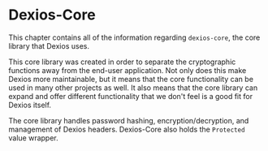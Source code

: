 # Dexios-Core

This chapter contains all of the information regarding `dexios-core`, the core library that Dexios uses.

This core library was created in order to separate the cryptographic functions away from the end-user application. Not only does this make Dexios more maintainable, but it means that the core functionality can be used in many other projects as well. It also means that the core library can expand and offer different functionality that we don't feel is a good fit for Dexios itself.

The core library handles password hashing, encryption/decryption, and management of Dexios headers. Dexios-Core also holds the `Protected` value wrapper.